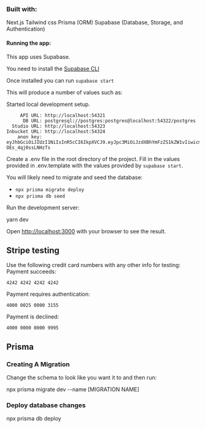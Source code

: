 ### Built with:

Next.js
Tailwind css
Prisma (ORM)
Supabase (Database, Storage, and Authentication)

#### Running the app:

This app uses Supabase.

You need to install the [Supabase CLI](https://github.com/supabase/cli)

Once installed you can run `supabase start`

This will produce a number of values such as:

Started local development setup.

         API URL: http://localhost:54321
          DB URL: postgresql://postgres:postgres@localhost:54322/postgres
      Studio URL: http://localhost:54323
    Inbucket URL: http://localhost:54324
        anon key: eyJhbGciOiJIUzI1NiIsInR5cCI6IkpXVCJ9.eyJpc3MiOiJzdXBhYmFzZS1kZW1vIiwicm9sZSI6ImFub24ifQ.625_WdcF3KHqz5amU0x2X5WWHP-OEs_4qj0ssLNHzTs

Create a .env file in the root directory of the project.
Fill in the values provided in .env.template with the values provided by `supabase start`.

You will likely need to migrate and seed the database:

- `npx prisma migrate deploy`
- `npx prisma db seed`

Run the development server:

yarn dev

Open [http://localhost:3000](http://localhost:3000) with your browser to see the result.

## Stripe testing

Use the following credit card numbers with any other info for testing:
Payment succeeds:
```
4242 4242 4242 4242
```

Payment requires authentication:
```
4000 0025 0000 3155
```

Payment is declined:
```
4000 0000 0000 9995
```

## Prisma

### Creating A Migration

Change the schema to look like you want it to and then run:

npx prisma migrate dev --name [MIGRATION NAME]

### Deploy database changes

npx prisma db deploy
